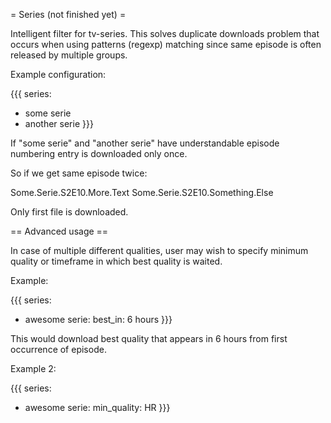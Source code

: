 = Series (not finished yet) =

Intelligent filter for tv-series. This solves duplicate downloads problem that occurs when using patterns (regexp) matching since same episode is often released by multiple groups.

Example configuration:

{{{
series:
  - some serie
  - another serie
}}}          

If "some serie" and "another serie" have understandable episode
numbering entry is downloaded only once.

So if we get same episode twice:
        
Some.Serie.S2E10.More.Text
Some.Serie.S2E10.Something.Else

Only first file is downloaded.

== Advanced usage ==

In case of multiple different qualities, user may wish to specify minimum quality or timeframe in which best quality is waited.

Example:

{{{
series:
  - awesome serie:
      best_in: 6 hours
}}}

This would download best quality that appears in 6 hours from first occurrence of episode.

Example 2:

{{{
series:
  - awesome serie:
      min_quality: HR
}}}

